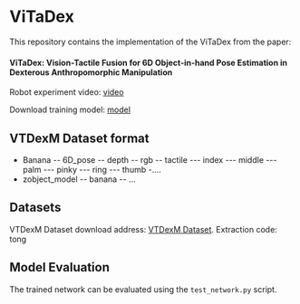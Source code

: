 # ViTaDex

This repository contains the implementation of the ViTaDex from the paper:

#### ViTaDex: Vision-Tactile Fusion for 6D Object-in-hand Pose Estimation in Dexterous Anthropomorphic Manipulation

Robot experiment video: [video](https://youtu.be/uyL60vQR2CI)

Download training model: [model](https://drive.google.com/file/d/13FrZcWP7Ic8xJnmI3OBlFyJ6vXQBt-Sp/view?usp=drive_link)


## VTDexM Dataset format

- Banana
  -- 6D_pose
  -- depth
  -- rgb
  -- tactile
    --- index
    --- middle
    --- palm
    --- pinky
    --- ring
    --- thumb
-....
- zobject_model
  -- banana
  -- ...


## Datasets

VTDexM Dataset download address: [VTDexM Dataset](https://pan.baidu.com/s/1cMhLEsjy4v2Xl66AQE1gbA).
Extraction code: tong


## Model Evaluation

The trained network can be evaluated using the `test_network.py` script.



